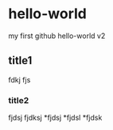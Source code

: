 # hello-world
my first github hello-world v2
## title1
fdkj
fjs
### title2
fjdsj
fjdksj
*fjdsj
*fjdsl
*fjdsk
